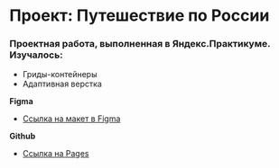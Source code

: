 # Проект: Путешествие по России

### Проектная работа, выполненная в Яндекс.Практикуме. Изучалось:
+ Гриды-контейнеры
+ Адаптивная верстка

**Figma**
* [Ссылка на макет в Figma](https://www.figma.com/file/5S2WSbEFL6awjVWJ0NWL8Q/Sprint-3_-Russia-_-desktop-mobile?node-id=28503%3A0)

**Github**
* [Ссылка на Pages](https://phileee.github.io/russian-travel/)
